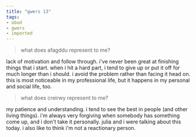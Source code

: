 ```yaml
---
title: "gwers 13"
tags:
- obod
- gwers
- imported
---
```


> what does afagddu represent to me?

lack of motivation and follow through. i've never been great at finishing things that i start. when i hit a hard part, i tend to give up or put it off for much longer than i should. i avoid the problem rather than facing it head on. this is most noticeable in my professional life, but it happens in my personal and social life, too.

> what does creirwy represent to me?

my patience and understanding. i tend to see the best in people (and other living things). i'm always very forgiving when somebody has something come up, and i don't take it personally. julia and i were talking about this today. i also like to think i'm not a reactionary person.